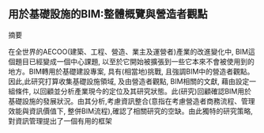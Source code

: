 用於基礎設施的BIM:整體概覽與營造者觀點
--
摘要

在全世界的AECOO(建築、工程、營造、業主及運營者)產業的改進變化中, BIM這個題目已經變成一個中心課題, 以至於它開始被擴張到一些它本來不會被使用到的地方。BIM轉用於基礎建設專案, 具有(相當地)挑戰, 且強調BIM中的營造者觀點。因此,此研究打算收集基礎設施領域, 及由營造者觀點, BIM相關的文獻, 藉由設定一組條件, 以回顧並分析產業現今的定位及其研究狀態。此(研究)回顧確認BIM用於基礎設施的發展狀況。由其分析,考慮資訊整合(意指在考慮營造者商務流程、管理效能與資訊價值下, 整併BIM流程),確認了相關研究的空缺。由此獨特的研究策略,對資訊管理提出了一個有用的框架